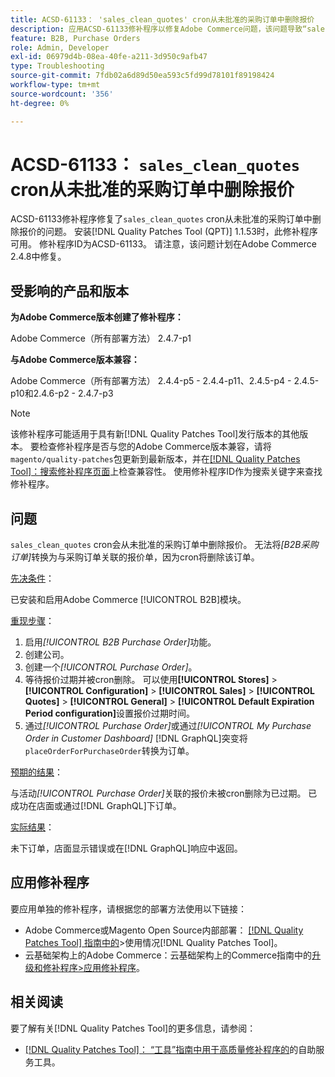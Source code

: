 ```yaml
---
title: ACSD-61133： 'sales_clean_quotes' cron从未批准的采购订单中删除报价
description: 应用ACSD-61133修补程序以修复Adobe Commerce问题，该问题导致“sales_clean_quotes”cron从未批准的采购订单中删除报价。
feature: B2B, Purchase Orders
role: Admin, Developer
exl-id: 06979d4b-08ea-40fe-a211-3d950c9afb47
type: Troubleshooting
source-git-commit: 7fdb02a6d89d50ea593c5fd99d78101f89198424
workflow-type: tm+mt
source-wordcount: '356'
ht-degree: 0%

---
```


# ACSD-61133： `sales_clean_quotes` cron从未批准的采购订单中删除报价

ACSD-61133修补程序修复了`sales_clean_quotes` cron从未批准的采购订单中删除报价的问题。 安装[!DNL Quality Patches Tool (QPT)] 1.1.53时，此修补程序可用。 修补程序ID为ACSD-61133。 请注意，该问题计划在Adobe Commerce 2.4.8中修复。

## 受影响的产品和版本

**为Adobe Commerce版本创建了修补程序：**

Adobe Commerce（所有部署方法） 2.4.7-p1

**与Adobe Commerce版本兼容：**

Adobe Commerce（所有部署方法） 2.4.4-p5 - 2.4.4-p11、2.4.5-p4 - 2.4.5-p10和2.4.6-p2 - 2.4.7-p3

>[!NOTE]
>
>该修补程序可能适用于具有新[!DNL Quality Patches Tool]发行版本的其他版本。 要检查修补程序是否与您的Adobe Commerce版本兼容，请将`magento/quality-patches`包更新到最新版本，并在[[!DNL Quality Patches Tool]：搜索修补程序页面](https://experienceleague.adobe.com/tools/commerce-quality-patches/index.html?lang=zh-Hans)上检查兼容性。 使用修补程序ID作为搜索关键字来查找修补程序。

## 问题

`sales_clean_quotes` cron会从未批准的采购订单中删除报价。 无法将&#x200B;*[B2B采购订单]*&#x200B;转换为与采购订单关联的报价单，因为cron将删除该订单。

<u>先决条件</u>：

已安装和启用Adobe Commerce [!UICONTROL B2B]模块。

<u>重现步骤</u>：

1. 启用&#x200B;*[!UICONTROL B2B Purchase Order]*&#x200B;功能。
1. 创建公司。
1. 创建一个&#x200B;*[!UICONTROL Purchase Order]*。
1. 等待报价过期并被cron删除。 可以使用&#x200B;**[!UICONTROL Stores]** > **[!UICONTROL Configuration]** > **[!UICONTROL Sales]** > **[!UICONTROL Quotes]** > **[!UICONTROL General]** > **[!UICONTROL Default Expiration Period configuration]**&#x200B;设置报价过期时间。
1. 通过&#x200B;*[!UICONTROL Purchase Order]*&#x200B;或通过&#x200B;*[!UICONTROL My Purchase Order in Customer Dashboard]* [!DNL GraphQL]突变将`placeOrderForPurchaseOrder`转换为订单。

<u>预期的结果</u>：

与活动&#x200B;*[!UICONTROL Purchase Order]*&#x200B;关联的报价未被cron删除为已过期。 已成功在店面或通过[!DNL GraphQL]下订单。

<u>实际结果</u>：

未下订单，店面显示错误或在[!DNL GraphQL]响应中返回。

## 应用修补程序

要应用单独的修补程序，请根据您的部署方法使用以下链接：

* Adobe Commerce或Magento Open Source内部部署： [[!DNL Quality Patches Tool] 指南中的](/help/tools/quality-patches-tool/usage.md)>使用情况[!DNL Quality Patches Tool]。
* 云基础架构上的Adobe Commerce：云基础架构上的Commerce指南中的[升级和修补程序>应用修补程序](https://experienceleague.adobe.com/docs/commerce-cloud-service/user-guide/develop/upgrade/apply-patches.html?lang=zh-Hans)。

## 相关阅读

要了解有关[!DNL Quality Patches Tool]的更多信息，请参阅：

* [[!DNL Quality Patches Tool]： “工具”指南中用于高质量修补程序的](/help/tools/quality-patches-tool/quality-patches-tool-to-self-serve-quality-patches.md)的自助服务工具。
